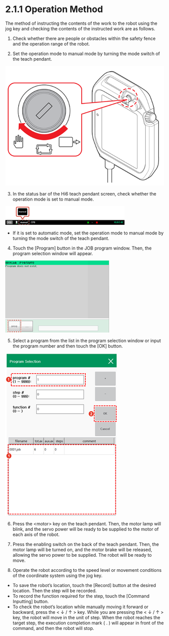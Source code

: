 # 2.1.1 Operation Method

The method of instructing the contents of the work to the robot using the jog key and checking the contents of the instructed work are as follows.

1.	Check whether there are people or obstacles within the safety fence and the operation range of the robot.

2.	Set the operation mode to manual mode by turning the mode switch of the teach pendant.





![](../../.gitbook/assets/image%20%2840%29.png)

3.	In the status bar of the Hi6 teach pendant screen, check whether the operation mode is set to manual mode.

![](../../.gitbook/assets/image%20%28325%29.png)

* If it is set to automatic mode, set the operation mode to manual mode by turning the mode switch of the teach pendant.

4.	Touch the \[Program\] button in the JOB program window. Then, the program selection window will appear.

![](../../.gitbook/assets/image%20%28329%29.png)



5.	Select a program from the list in the program selection window or input the program number and then touch the \[OK\] button.

![](../../.gitbook/assets/image%20%28317%29.png)

6.	Press the &lt;motor&gt; key on the teach pendant. Then, the motor lamp will blink, and the servo power will be ready to be supplied to the motor of each axis of the robot.

7.	Press the enabling switch on the back of the teach pendant. Then, the motor lamp will be turned on, and the motor brake will be released, allowing the servo power to be supplied. The robot will be ready to move.

8.	Operate the robot according to the speed level or movement conditions of the coordinate system using the jog key.

* To save the robot’s location, touch the \[Record\] button at the desired location. Then the step will be recorded.
* To record the function required for the step, touch the \[Command Inputting\] button.
* To check the robot’s location while manually moving it forward or backward, press the &lt; ↓ / ↑ &gt; key. While you are pressing the &lt; ↓ / ↑ &gt; key, the robot will move in the unit of step. When the robot reaches the target step, the execution completion mark \( . \) will appear in front of the command, and then the robot will stop.





